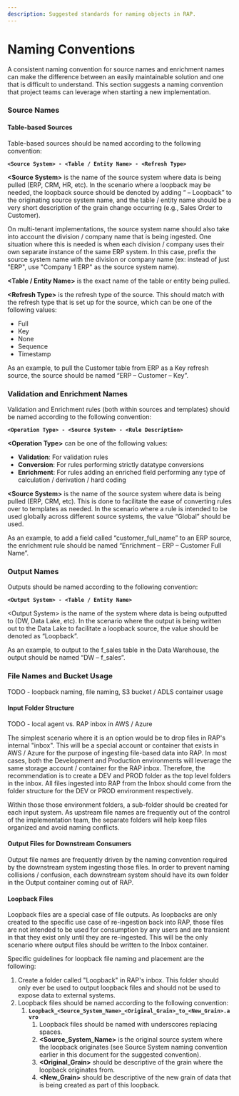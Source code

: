 ```yaml
---
description: Suggested standards for naming objects in RAP.
---
```


# Naming Conventions

A consistent naming convention for source names and enrichment names can make the difference between an easily maintainable solution and one that is difficult to understand.  This section suggests a naming convention that project teams can leverage when starting a new implementation.

### Source Names

#### Table-based Sources

Table-based sources should be named according to the following convention:

**`<Source System> - <Table / Entity Name> - <Refresh Type>`**

**&lt;Source System&gt;** is the name of the source system where data is being pulled \(ERP, CRM, HR, etc\). In the scenario where a loopback may be needed, the loopback source should be denoted by adding “ – Loopback” to the originating source system name, and the table / entity name should be a very short description of the grain change occurring \(e.g., Sales Order to Customer\).

On multi-tenant implementations, the source system name should also take into account the division / company name that is being ingested.  One situation where this is needed is when each division / company uses their own separate instance of the same ERP system.  In this case, prefix the source system name with the division or company name \(ex: instead of just "ERP", use "Company 1 ERP" as the source system name\).

**&lt;Table / Entity Name&gt;** is the exact name of the table or entity being pulled.

**&lt;Refresh Type&gt;** is the refresh type of the source. This should match with the refresh type that is set up for the source, which can be one of the following values:

* Full
* Key
* None
* Sequence
* Timestamp

As an example, to pull the Customer table from ERP as a Key refresh source, the source should be named “ERP – Customer – Key”.

### Validation and Enrichment Names

Validation and Enrichment rules \(both within sources and templates\) should be named according to the following convention:

**`<Operation Type> - <Source System> - <Rule Description>`**

**&lt;Operation Type&gt;** can be one of the following values:

* **Validation**: For validation rules
* **Conversion**: For rules performing strictly datatype conversions
* **Enrichment**: For rules adding an enriched field performing any type of calculation / derivation / hard coding

**&lt;Source System&gt;** is the name of the source system where data is being pulled \(ERP, CRM, etc\). This is done to facilitate the ease of converting rules over to templates as needed. In the scenario where a rule is intended to be used globally across different source systems, the value “Global” should be used.

As an example, to add a field called “customer\_full\_name” to an ERP source, the enrichment rule should be named “Enrichment – ERP – Customer Full Name”.

### Output Names

Outputs should be named according to the following convention:

**`<Output System> - <Table / Entity Name>`**

&lt;Output System&gt; is the name of the system where data is being outputted to \(DW, Data Lake, etc\). In the scenario where the output is being written out to the Data Lake to facilitate a loopback source, the value should be denoted as “Loopback”.

As an example, to output to the f\_sales table in the Data Warehouse, the output should be named “DW – f\_sales”.

### File Names and Bucket Usage

TODO - loopback naming, file naming, S3 bucket / ADLS container usage

#### Input Folder Structure

TODO - local agent vs. RAP inbox in AWS / Azure

The simplest scenario where it is an option would be to drop files in RAP's internal "inbox".  This will be a special account or container that exists in AWS / Azure for the purpose of ingesting file-based data into RAP.  In most cases, both the Development and Production environments will leverage the same storage account / container for the RAP inbox.  Therefore, the recommendation is to create a DEV and PROD folder as the top level folders in the inbox.  All files ingested into RAP from the Inbox should come from the folder structure for the DEV or PROD environment respectively.

Within those those environment folders, a sub-folder should be created for each input system.  As upstream file names are frequently out of the control of the implementation team, the separate folders will help keep files organized and avoid naming conflicts.

#### Output Files for Downstream Consumers

Output file names are frequently driven by the naming convention required by the downstream system ingesting those files.  In order to prevent naming collisions / confusion, each downstream system should have its own folder in the Output container coming out of RAP.

#### Loopback Files

Loopback files are a special case of file outputs.  As loopbacks are only created to the specific use case of re-ingestion back into RAP, those files are not intended to be used for consumption by any users and are transient in that they exist only until they are re-ingested.  This will be the only scenario where output files should be written to the Inbox container.

Specific guidelines for loopback file naming and placement are the following:

1. Create a folder called "Loopback" in RAP's inbox.  This folder should only ever be used to output loopback files and should not be used to expose data to external systems.
2. Loopback files should be named according to the following convention:
   1. **`Loopback_<Source_System_Name>_<Original_Grain>_to_<New_Grain>.avro`**
      1. Loopback files should be named with underscores replacing spaces.
      2. **&lt;Source\_System\_Name&gt;** is the original source system where the loopback originates \(see Source System naming convention earlier in this document for the suggested convention\).
      3. **&lt;Original\_Grain&gt;** should be descriptive of the grain where the loopback originates from.
      4. **&lt;New\_Grain&gt;** should be descriptive of the new grain of data that is being created as part of this loopback.

